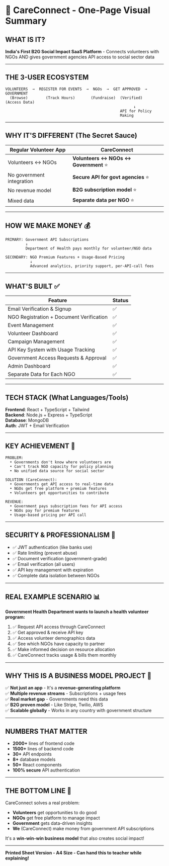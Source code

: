 # 🤝 CareConnect - One-Page Visual Summary

## **WHAT IS IT?**
**India's First B2G Social Impact SaaS Platform** - Connects volunteers with NGOs AND gives government agencies API access to social sector data

---

## **THE 3-USER ECOSYSTEM**

```
VOLUNTEERS  →  REGISTER FOR EVENTS  →  NGOs  →  GET APPROVED  →  GOVERNMENT
  (Browse)        (Track Hours)       (Fundraise)  (Verified)    (Access Data)
                                                         ↓
                                                   API for Policy
                                                   Making
```

---

## **WHY IT'S DIFFERENT** (The Secret Sauce)

| Regular Volunteer App | CareConnect |
|---|---|
| Volunteers ↔ NGOs | **Volunteers ↔ NGOs ↔ Government** ⭐ |
| No government integration | **Secure API for govt agencies** ⭐ |
| No revenue model | **B2G subscription model** ⭐ |
| Mixed data | **Separate data per NGO** ⭐ |

---

## **HOW WE MAKE MONEY** 💰

```
PRIMARY: Government API Subscriptions
         ↓
         Department of Health pays monthly for volunteer/NGO data
         
SECONDARY: NGO Premium Features + Usage-Based Pricing
           ↓
           Advanced analytics, priority support, per-API-call fees
```

---

## **WHAT'S BUILT** ✅

| Feature | Status |
|---------|--------|
| Email Verification & Signup | ✅ |
| NGO Registration + Document Verification | ✅ |
| Event Management | ✅ |
| Volunteer Dashboard | ✅ |
| Campaign Management | ✅ |
| API Key System with Usage Tracking | ✅ |
| Government Access Requests & Approval | ✅ |
| Admin Dashboard | ✅ |
| Separate Data for Each NGO | ✅ |

---

## **TECH STACK** (What Languages/Tools)

**Frontend**: React + TypeScript + Tailwind  
**Backend**: Node.js + Express + TypeScript  
**Database**: MongoDB  
**Auth**: JWT + Email Verification  

---

## **KEY ACHIEVEMENT** 🎯

```
PROBLEM: 
  • Governments don't know where volunteers are
  • Can't track NGO capacity for policy planning
  • No unified data source for social sector

SOLUTION (CareConnect):
  • Governments get API access to real-time data
  • NGOs get free platform + premium features
  • Volunteers get opportunities to contribute

REVENUE:
  • Government pays subscription fees for API access
  • NGOs pay for premium features
  • Usage-based pricing per API call
```

---

## **SECURITY & PROFESSIONALISM** 🔐

- ✅ JWT authentication (like banks use)
- ✅ Rate limiting (prevent abuse)
- ✅ Document verification (government-grade)
- ✅ Email verification (all users)
- ✅ API key management with expiration
- ✅ Complete data isolation between NGOs

---

## **REAL EXAMPLE SCENARIO** 📊

**Government Health Department wants to launch a health volunteer program:**

1. ✅ Request API access through CareConnect
2. ✅ Get approved & receive API key
3. ✅ Access volunteer demographics data
4. ✅ See which NGOs have capacity to partner
5. ✅ Make informed decision on resource allocation
6. ✅ CareConnect tracks usage & bills them monthly

---

## **WHY THIS IS A BUSINESS MODEL PROJECT** 💼

✅ **Not just an app** - It's a **revenue-generating platform**  
✅ **Multiple revenue streams** - Subscriptions + usage fees  
✅ **Real market gap** - Governments need this data  
✅ **B2G proven model** - Like Stripe, Twilio, AWS  
✅ **Scalable globally** - Works in any country with government structure  

---

## **NUMBERS THAT MATTER**

- **2000+** lines of frontend code
- **1500+** lines of backend code
- **30+** API endpoints
- **8+** database models
- **50+** React components
- **100% secure** API authentication

---

## **THE BOTTOM LINE** 🚀

CareConnect solves a real problem:
- **Volunteers** get opportunities to do good
- **NGOs** get free platform to manage impact
- **Government** gets data-driven insights
- **We** (CareConnect) make money from government API subscriptions

It's a **win-win-win business model** that also creates social impact!

---

**Printed Sheet Version - A4 Size - Can hand this to teacher while explaining!**
